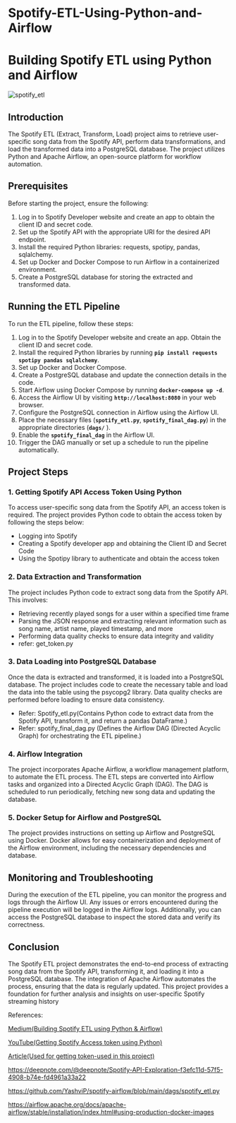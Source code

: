 # Spotify-ETL-Using-Python-and-Airflow

# ****Building Spotify ETL using Python and Airflow****

![spotify_etl](https://github.com/DurgeshwariNaikwade/Spotify-ETL-Using-Python-and-Airflow/assets/96798708/b7eef748-364b-437d-bff1-067f4a96f6dc)

## **Introduction**

The Spotify ETL (Extract, Transform, Load) project aims to retrieve user-specific song data from the Spotify API, perform data transformations, and load the transformed data into a PostgreSQL database. The project utilizes Python and Apache Airflow, an open-source platform for workflow automation.

## **Prerequisites**

Before starting the project, ensure the following:

1. Log in to Spotify Developer website and create an app to obtain the client ID and secret code.
2. Set up the Spotify API with the appropriate URI for the desired API endpoint.
3. Install the required Python libraries: requests, spotipy, pandas, sqlalchemy.
4. Set up Docker and Docker Compose to run Airflow in a containerized environment.
5. Create a PostgreSQL database for storing the extracted and transformed data.

## **Running the ETL Pipeline**

To run the ETL pipeline, follow these steps:

1. Log in to the Spotify Developer website and create an app. Obtain the client ID and secret code.
2. Install the required Python libraries by running **`pip install requests spotipy pandas sqlalchemy`**.
3. Set up Docker and Docker Compose.
4. Create a PostgreSQL database and update the connection details in the code.
5. Start Airflow using Docker Compose by running **`docker-compose up -d`**.
6. Access the Airflow UI by visiting **`http://localhost:8080`** in your web browser.
7. Configure the PostgreSQL connection in Airflow using the Airflow UI.
8. Place the necessary files (**`spotify_etl.py`**, **`spotify_final_dag.py`**) in the appropriate directories (**`dags/`** ).
9. Enable the **`spotify_final_dag`** in the Airflow UI.
10. Trigger the DAG manually or set up a schedule to run the pipeline automatically.

## **Project Steps**

### **1. Getting Spotify API Access Token Using Python**

To access user-specific song data from the Spotify API, an access token is required. The project provides Python code to obtain the access token by following the steps below:

- Logging into Spotify
- Creating a Spotify developer app and obtaining the Client ID and Secret Code
- Using the Spotipy library to authenticate and obtain the access token

### **2. Data Extraction and Transformation**

The project includes Python code to extract song data from the Spotify API. This involves:

- Retrieving recently played songs for a user within a specified time frame
- Parsing the JSON response and extracting relevant information such as song name, artist name, played timestamp, and more
- Performing data quality checks to ensure data integrity and validity
- refer: get_token.py
    

### **3. Data Loading into PostgreSQL Database**

Once the data is extracted and transformed, it is loaded into a PostgreSQL database. The project includes code to create the necessary table and load the data into the table using the psycopg2 library. Data quality checks are performed before loading to ensure data consistency.

- Refer: Spotify_etl.py(Contains Python code to extract data from the Spotify API, transform it, and return a pandas DataFrame.)
- Refer: spotify_final_dag.py (Defines the Airflow DAG (Directed Acyclic Graph) for orchestrating the ETL pipeline.)

### **4. Airflow Integration**

The project incorporates Apache Airflow, a workflow management platform, to automate the ETL process. The ETL steps are converted into Airflow tasks and organized into a Directed Acyclic Graph (DAG). The DAG is scheduled to run periodically, fetching new song data and updating the database.

### **5. Docker Setup for Airflow and PostgreSQL**

The project provides instructions on setting up Airflow and PostgreSQL using Docker. Docker allows for easy containerization and deployment of the Airflow environment, including the necessary dependencies and database.

## **Monitoring and Troubleshooting**

During the execution of the ETL pipeline, you can monitor the progress and logs through the Airflow UI. Any issues or errors encountered during the pipeline execution will be logged in the Airflow logs. Additionally, you can access the PostgreSQL database to inspect the stored data and verify its correctness.

## **Conclusion**

The Spotify ETL project demonstrates the end-to-end process of extracting song data from the Spotify API, transforming it, and loading it into a PostgreSQL database. The integration of Apache Airflow automates the process, ensuring that the data is regularly updated. This project provides a foundation for further analysis and insights on user-specific Spotify streaming history

References:

[Medium(Building Spotify ETL using Python & Airflow)](https://medium.com/dev-genius/data-engineering-project-2-building-spotify-etl-using-python-and-airflow-432dd8e4ffa3)

[YouTube(Getting Spotify Access token using Python)](https://www.youtube.com/watch?v=WAmEZBEeNmg&t=953s)

[Article(Used for getting token-used in this project)](https://towardsdatascience.com/get-your-spotify-streaming-history-with-python-d5a208bbcbd3#:~:text=Getting%20the%20data,option%20to%20request%20your%20data.)

https://deepnote.com/@deepnote/Spotify-API-Exploration-f3efc11d-57f5-4908-b74e-fd4961a33a22

https://github.com/YashviP/spotify-airflow/blob/main/dags/spotify_etl.py

https://airflow.apache.org/docs/apache-airflow/stable/installation/index.html#using-production-docker-images
